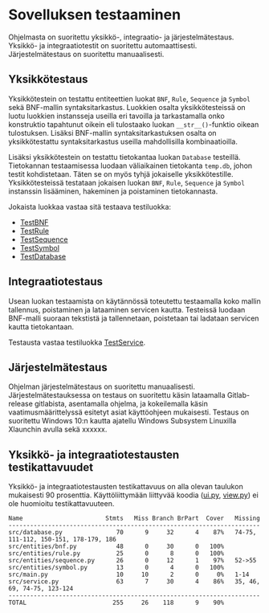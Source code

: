 # Sovelluksen testaaminen

Ohjelmasta on suoritettu yksikkö-, integraatio- ja järjestelmätestaus. Yksikkö- ja integraatiotestit on suoritettu automaattisesti. Järjestelmätestaus on suoritettu manuaalisesti.

## Yksikkötestaus
Yksikkötestein on testattu entiteettien luokat `BNF`, `Rule`, `Sequence` ja `Symbol` sekä BNF-mallin syntaksitarkastus. Luokkien osalta yksikkötesteissä on luotu luokkien instansseja useilla eri tavoilla ja tarkastamalla onko konstruktio tapahtunut oikein eli tulostaako luokan `__str__()`-funktio oikean tulostuksen. Lisäksi BNF-mallin syntaksitarkastuksen osalta on yksikkötestattu syntaksitarkastus useilla mahdollisilla kombinaatioilla.

Lisäksi yksikkötestein on testattu tietokantaa luokan `Database` testeillä. Tietokannan testaamisessa luodaan väliaikainen tietokanta `temp.db`, johon testit kohdistetaan. Täten se on myös tyhjä jokaiselle yksikkötestille. Yksikkötesteissä testataan jokaisen luokan `BNF`, `Rule`, `Sequence` ja `Symbol` instanssin lisääminen, hakeminen ja poistaminen tietokannasta.

Jokaista luokkaa vastaa sitä testaava testiluokka:
* [TestBNF](../src/tests/bnf_test.py)
* [TestRule](../src/tests/rule_test.py)
* [TestSequence](../src/tests/sequence_test.py)
* [TestSymbol](../src/tests/symbol_test.py)
* [TestDatabase](../src/tests/database_test.py)

## Integraatiotestaus
Usean luokan testaamista on käytännössä toteutettu testaamalla koko mallin tallennus, poistaminen ja lataaminen servicen kautta. Testeissä luodaan BNF-malli suoraan tekstistä ja tallennetaan, poistetaan tai ladataan servicen kautta tietokantaan.

Testausta vastaa testiluokka [TestService](../src/tests/service_test.py).

## Järjestelmätestaus

Ohjelman järjestelmätestaus on suoritettu manuaalisesti. Järjestelmätestauksessa on testaus on suoritettu käsin lataamalla Gitlab-release gitlabista, asentamalla ohjelma, ja kokeilemalla käsin vaatimusmäärittelyssä esitetyt asiat käyttöohjeen mukaisesti. Testaus on suoritettu Windows 10:n kautta ajatellu Windows Subsystem Linuxilla Xlaunchin avulla sekä xxxxxx.

## Yksikkö- ja integraatiotestausten testikattavuudet

Yksikkö- ja integraatiotestausten testikattavuus on alla olevan taulukon mukaisesti 90 prosenttia. Käyttöliittymään liittyvää koodia ([ui.py](../src/ui/ui.py), [view.py](../src/ui/view.py)) ei ole huomioitu testikattavuuteen.

    Name                       Stmts   Miss Branch BrPart  Cover   Missing
    ----------------------------------------------------------------------
    src/database.py               70      9     32      4    87%   74-75, 111-112, 150-151, 178-179, 186
    src/entities/bnf.py           48      0     30      0   100%
    src/entities/rule.py          25      0      8      0   100%
    src/entities/sequence.py      26      0     12      1    97%   52->55
    src/entities/symbol.py        13      0      4      0   100%
    src/main.py                   10     10      2      0     0%   1-14
    src/service.py                63      7     30      4    86%   35, 46, 69, 74-75, 123-124
    ----------------------------------------------------------------------
    TOTAL                        255     26    118      9    90%
